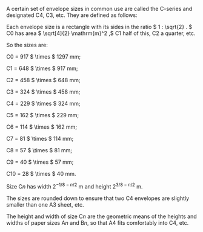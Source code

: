 A certain set of envelope sizes in common use are called the C-series
and designated C4, C3, etc. They are defined as follows:

Each envelope size is a rectangle with its sides in the ratio
$ 1 : \sqrt{2} . $ C0 has area $ \sqrt[4]{2} \mathrm{m}^2 ,$ C1 half of
this, C2 a quarter, etc.

So the sizes are:

C0 = 917 $ \times $ 1297 mm;

C1 = 648 $ \times $ 917 mm;

C2 = 458 $ \times $ 648 mm;

C3 = 324 $ \times $ 458 mm;

C4 = 229 $ \times $ 324 mm;

C5 = 162 $ \times $ 229 mm;

C6 = 114 $ \times $ 162 mm;

C7 = 81 $ \times $ 114 mm;

C8 = 57 $ \times $ 81 mm;

C9 = 40 $ \times $ 57 mm;

C10 = 28 $ \times $ 40 mm.

Size C*n* has width $2^{-1/8-n/2}$ m and height $2^{3/8-n/2}$ m.

The sizes are rounded down to ensure that two C4 envelopes are slightly
smaller than one A3 sheet, etc.

The height and width of size C*n* are the geometric means of the heights
and widths of paper sizes A*n* and B*n*, so that A4 fits comfortably
into C4, etc.

